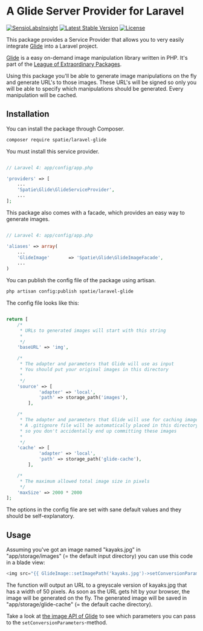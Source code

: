 # A Glide Server Provider for Laravel
[![SensioLabsInsight](https://insight.sensiolabs.com/projects/ad0422ca-e31f-44a3-b01a-ee5ec757b18d/mini.png)](https://insight.sensiolabs.com/projects/ad0422ca-e31f-44a3-b01a-ee5ec757b18d)
[![Latest Stable Version](https://poser.pugx.org/spatie/laravel-glide/version.png)](https://packagist.org/packages/spatie/laravel-glide)
[![License](https://poser.pugx.org/spatie/laravel-glide/license.png)](https://packagist.org/packages/spatie/laravel-glide)

This package provides a Service Provider that allows you to very easily integrate [Glide](http://glide.thephpleague.com/) into a Laravel project.

[Glide](http://glide.thephpleague.com/) is a easy on-demand image manipulation library written in PHP. It's part of the [League of Extraordinary Packages](http://thephpleague.com/).

Using this package you'll be able to generate image manipulations on the fly and generate URL's to those images. These URL's will be signed so only you will be able to specify which manipulations should be generated. Every manipulation will be cached.

## Installation


You can install the package through Composer.

```bash
composer require spatie/laravel-glide
```

You must install this service provider.

```php

// Laravel 4: app/config/app.php

'providers' => [
    ...
    'Spatie\Glide\GlideServiceProvider',
    ...
];
```

This package also comes with a facade, which provides an easy way to generate images.

```php

// Laravel 4: app/config/app.php

'aliases' => array(
	...
    'GlideImage'       => 'Spatie\Glide\GlideImageFacade',
    ...
)
```


You can publish the config file of the package using artisan.

```bash
php artisan config:publish spatie/laravel-glide
```

The config file looks like this:
```php

return [
    /*
     * URLs to generated images will start with this string
     *
     */
    'baseURL' => 'img',

    /*
     * The adapter and parameters that Glide will use as input
     * You should put your original images in this directory
     *
     */
    'source' => [
            'adapter' => 'local',
            'path' => storage_path('images'),
        ],

    /*
     * The adapter and parameters that Glide will use for caching images
     * A .gitignore file will be automatically placed in this directory
     * so you don't accidentally end up committing these images
     *
     */
    'cache' => [
            'adapter' => 'local',
            'path' => storage_path('glide-cache'),
        ],

    /*
     * The maximum allowed total image size in pixels
     */
    'maxSize' => 2000 * 2000
];
```


The options in the config file are set with sane default values and they should be self-explanatory.

## Usage 

Assuming you've got an image named "kayaks.jpg" in "app/storage/images" (= the default input directory) you can use this code in a blade view:


```php
<img src="{{ GlideImage::setImagePath('kayaks.jpg')->setConversionParameters(['w'=> 50, 'filt'=>'greyscale']) }}" />
```

The function will output an URL to a greyscale version of kayaks.jpg that has a width of 50 pixels. As soon as the URL gets hit by your browser, the image will be generated on the fly. The generated image will be saved in "app/storage/glide-cache" (= the default cache directory).

Take a look at [the image API of Glide](http://glide.thephpleague.com/api/size/) to see which parameters you can pass to the ```setConversionParameters```-method.
